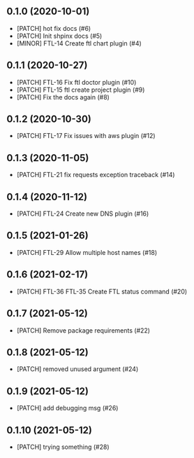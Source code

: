 

0.1.0 (2020-10-01)
------------------
- [PATCH] hot fix docs (#6)
- [PATCH] Init shpinx docs (#5)
- [MINOR] FTL-14 Create ftl chart plugin (#4)


0.1.1 (2020-10-27)
------------------
- [PATCH] FTL-16 Fix ftl doctor plugin (#10)
- [PATCH] FTL-15 ftl create project plugin (#9)
- [PATCH] Fix the docs again (#8)


0.1.2 (2020-10-30)
------------------
- [PATCH] FTL-17 Fix issues with aws plugin (#12)


0.1.3 (2020-11-05)
------------------
- [PATCH] FTL-21 fix requests exception traceback (#14)


0.1.4 (2020-11-12)
------------------
- [PATCH] FTL-24 Create new DNS plugin (#16)


0.1.5 (2021-01-26)
------------------
- [PATCH] FTL-29 Allow multiple host names (#18)


0.1.6 (2021-02-17)
------------------
- [PATCH] FTL-36 FTL-35 Create FTL status command (#20)


0.1.7 (2021-05-12)
------------------
- [PATCH] Remove package requirements (#22)


0.1.8 (2021-05-12)
------------------
- [PATCH] removed unused argument (#24)


0.1.9 (2021-05-12)
------------------
- [PATCH] add debugging msg (#26)


0.1.10 (2021-05-12)
-------------------
- [PATCH] trying something (#28)

